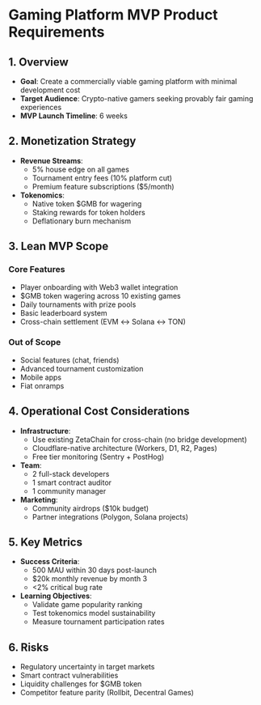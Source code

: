 # Gaming Platform MVP Product Requirements

## 1. Overview

- **Goal**: Create a commercially viable gaming platform with minimal development cost
- **Target Audience**: Crypto-native gamers seeking provably fair gaming experiences
- **MVP Launch Timeline**: 6 weeks

## 2. Monetization Strategy

- **Revenue Streams**:
  - 5% house edge on all games
  - Tournament entry fees (10% platform cut)
  - Premium feature subscriptions ($5/month)
- **Tokenomics**:
  - Native token $GMB for wagering
  - Staking rewards for token holders
  - Deflationary burn mechanism

## 3. Lean MVP Scope

### Core Features

- Player onboarding with Web3 wallet integration
- $GMB token wagering across 10 existing games
- Daily tournaments with prize pools
- Basic leaderboard system
- Cross-chain settlement (EVM ↔ Solana ↔ TON)

### Out of Scope

- Social features (chat, friends)
- Advanced tournament customization
- Mobile apps
- Fiat onramps

## 4. Operational Cost Considerations

- **Infrastructure**:
  - Use existing ZetaChain for cross-chain (no bridge development)
  - Cloudflare-native architecture (Workers, D1, R2, Pages)
  - Free tier monitoring (Sentry + PostHog)
- **Team**:
  - 2 full-stack developers
  - 1 smart contract auditor
  - 1 community manager
- **Marketing**:
  - Community airdrops ($10k budget)
  - Partner integrations (Polygon, Solana projects)

## 5. Key Metrics

- **Success Criteria**:
  - 500 MAU within 30 days post-launch
  - $20k monthly revenue by month 3
  - <2% critical bug rate
- **Learning Objectives**:
  - Validate game popularity ranking
  - Test tokenomics model sustainability
  - Measure tournament participation rates

## 6. Risks

- Regulatory uncertainty in target markets
- Smart contract vulnerabilities
- Liquidity challenges for $GMB token
- Competitor feature parity (Rollbit, Decentral Games)
